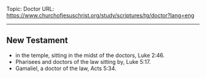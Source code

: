 Topic: Doctor
URL: https://www.churchofjesuschrist.org/study/scriptures/tg/doctor?lang=eng

---

## New Testament

- in the temple, sitting in the midst of the doctors, Luke 2:46.
- Pharisees and doctors of the law sitting by, Luke 5:17.
- Gamaliel, a doctor of the law, Acts 5:34.


